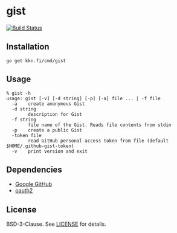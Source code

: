 
# gist

[![Build Status](https://travis-ci.org/kare/gist.svg?branch=master)](https://travis-ci.org/kare/gist)

## Installation

```
go get kkn.fi/cmd/gist
```

## Usage

```
% gist -h
usage: gist [-v] [-d string] [-p] [-a] file ... | -f file
  -a	create anonymous Gist
  -d string
    	description for Gist
  -f string
    	file name of the Gist. Reads file contents from stdin
  -p	create a public Gist
  -token file
    	read GitHub personal access token from file (default $HOME/.github-gist-token)
  -v	print version and exit
```

## Dependencies

 - [Google GitHub](https://godoc.org/github.com/google/go-github/github)
 - [oauth2](https://godoc.org/golang.org/x/oauth2)

## License

BSD-3-Clause. See [LICENSE](LICENSE) for details.

